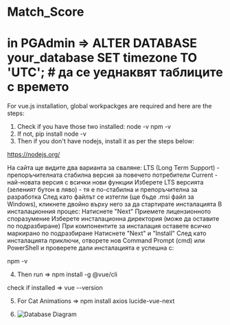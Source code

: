 # Match_Score

# in PGAdmin => ALTER DATABASE your_database SET timezone TO 'UTC'; # да се уеднаквят таблиците с времето

For vue.js installation, global workpackges are required and here are the steps:

1. Check if you have those two installed:
node -v
npm -v
2. If not, pip install node -v
3. Then if you don't have nodejs, install it as per the steps below:

https://nodejs.org/
 
На сайта ще видите два варианта за сваляне:
LTS (Long Term Support) - препоръчителната стабилна версия за повечето потребители
Current - най-новата версия с всички нови функции
Изберете LTS версията (зеленият бутон в ляво) - тя е по-стабилна и препоръчителна за разработка
След като файлът се изтегли (ще бъде .msi файл за Windows), кликнете двойно върху него за да стартирате инсталацията
В инсталационния процес:
Натиснете "Next"
Приемете лицензионното споразумение
Изберете инсталационна директория (може да оставите по подразбиране)
При компонентите за инсталация оставете всичко маркирано по подразбиране
Натиснете "Next" и "Install"
След като инсталацията приключи, отворете нов Command Prompt (cmd) или PowerShell и проверете дали инсталацията е успешна с:

npm -v

4. Then run => npm install -g @vue/cli

check if installed => vue --version

5. For Cat Animations => npm install axios lucide-vue-next

6. ![Database Diagram]([https://i.imgur.com/UHVmfSg.png](https://imgur.com/a/ZOFR2H4))

